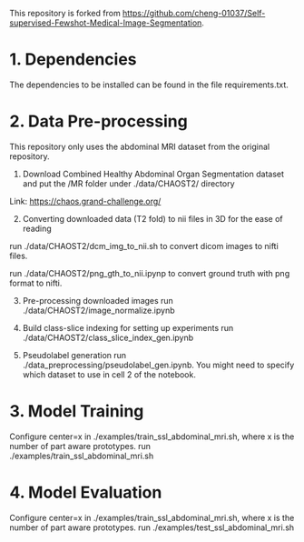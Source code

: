 This repository is forked from https://github.com/cheng-01037/Self-supervised-Fewshot-Medical-Image-Segmentation. 

# 1. Dependencies 

The dependencies to be installed can be found in the file requirements.txt. 

# 2. Data Pre-processing 

This repository only uses the abdominal MRI dataset from the original repository. 

1. Download Combined Healthy Abdominal Organ Segmentation dataset and put the /MR folder under ./data/CHAOST2/ directory

Link: https://chaos.grand-challenge.org/

2. Converting downloaded data (T2 fold) to nii files in 3D for the ease of reading

run ./data/CHAOST2/dcm_img_to_nii.sh to convert dicom images to nifti files.

run ./data/CHAOST2/png_gth_to_nii.ipynp to convert ground truth with png format to nifti.

3. Pre-processing downloaded images
run ./data/CHAOST2/image_normalize.ipynb

4. Build class-slice indexing for setting up experiments
run ./data/CHAOST2/class_slice_index_gen.ipynb

5. Pseudolabel generation
run ./data_preprocessing/pseudolabel_gen.ipynb. You might need to specify which dataset to use in cell 2 of the notebook. 

# 3. Model Training

Configure center=x in ./examples/train_ssl_abdominal_mri.sh, where x is the number of part aware prototypes. 
run ./examples/train_ssl_abdominal_mri.sh

# 4. Model Evaluation

Configure center=x in ./examples/train_ssl_abdominal_mri.sh, where x is the number of part aware prototypes.
run ./examples/test_ssl_abdominal_mri.sh
